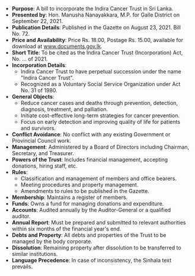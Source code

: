 - **Purpose**: A bill to incorporate the Indira Cancer Trust in Sri Lanka.
- **Presented by**: Hon. Manusha Nanayakkara, M.P. for Galle District on September 22, 2021.
- **Publication Details**: Published in the Gazette on August 23, 2021. Bill No. 72.
- **Price and Availability**: Price Rs. 18.00, Postage Rs. 15.00, available for download at www.documents.gov.lk.
- **Short Title**: To be cited as the Indira Cancer Trust (Incorporation) Act, No. ... of 2021.
- **Incorporation Details**:
  - Indira Cancer Trust to have perpetual succession under the name "Indira Cancer Trust".
  - Recognized as a Voluntary Social Service Organization under Act No. 31 of 1980.
- **General Objects**:
  - Reduce cancer cases and deaths through prevention, detection, diagnosis, treatment, and palliation.
  - Initiate cost-effective long-term strategies for cancer prevention.
  - Focus on early detection and improving quality of life for patients and survivors.
- **Conflict Avoidance**: No conflict with any existing Government or Provincial Council work.
- **Management**: Administered by a Board of Directors including Chairman, Secretary, and Treasurer.
- **Powers of the Trust**: Includes financial management, accepting donations, hiring staff, etc.
- **Rules**:
  - Classification and management of members and office bearers.
  - Meeting procedures and property management.
  - Amendments to rules to be published in the Gazette.
- **Membership**: Maintains a register of members.
- **Funds**: Owns a fund for managing donations and expenditure.
- **Accounts**: Audited annually by the Auditor-General or a qualified auditor.
- **Annual Report**: Must be prepared and submitted to relevant authorities within six months of the financial year's end.
- **Debts and Property**: All debts and properties of the Trust to be managed by the body corporate.
- **Dissolution**: Remaining property after dissolution to be transferred to similar institutions.
- **Language Precedence**: In case of inconsistency, the Sinhala text prevails.
